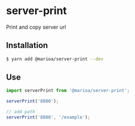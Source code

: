 # server-print

Print and copy server url

## Installation

```sh
$ yarn add @marioa/server-print --dev
```

## Use

```ts
import serverPrint from '@marioa/server-print';

serverPrint('8080');

// add path
serverPrint('8080', '/example');
```
